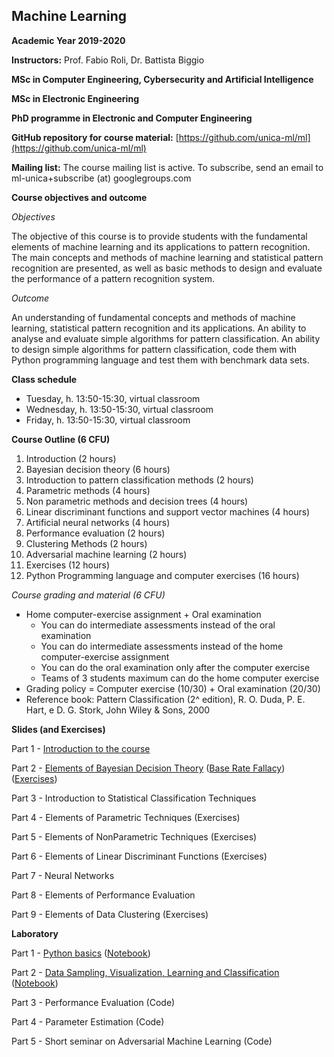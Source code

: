 ## Machine Learning 
**Academic Year 2019-2020**

**Instructors:** Prof. Fabio Roli, Dr. Battista Biggio

**MSc in Computer Engineering, Cybersecurity and Artificial Intelligence**

**MSc in Electronic Engineering**

**PhD programme in Electronic and Computer Engineering**

**GitHub repository for course material:** [https://github.com/unica-ml/ml](https://github.com/unica-ml/ml)

**Mailing list:** The course mailing list is active. To subscribe, send an email to 
ml-unica+subscribe (at) googlegroups.com 

**Course objectives and outcome**

_Objectives_

The objective of this course is to provide students 
with the fundamental elements of machine learning and its applications 
to pattern recognition. The main concepts and methods of machine 
learning and statistical pattern recognition are presented, 
as well as basic methods to design and evaluate the performance 
of a pattern recognition system.
 
_Outcome_

An understanding of fundamental concepts and methods of machine learning, 
statistical pattern recognition and its applications. 
An ability to analyse and evaluate simple algorithms for pattern classification. 
An ability to design simple algorithms for pattern classification, 
code them with Python programming language and test them with benchmark data sets.

**Class schedule**

- Tuesday, h. 13:50-15:30,  virtual classroom 
- Wednesday, h. 13:50-15:30, virtual classroom
- Friday, h. 13:50-15:30, virtual classroom

**Course Outline (6 CFU)**
1. Introduction (2 hours)
2. Bayesian decision theory (6 hours)
3. Introduction to pattern classification methods (2 hours)
4. Parametric methods (4 hours)
5. Non parametric methods and decision trees (4 hours)
6. Linear discriminant functions and support vector machines (4 hours)
7. Artificial neural networks (4 hours)
8. Performance evaluation (2 hours)
9. Clustering Methods (2 hours)
10. Adversarial machine learning (2 hours)
11. Exercises (12 hours)
12. Python Programming language and computer exercises (16 hours)
 
_Course grading and material (6 CFU)_

- Home computer-exercise assignment + Oral examination
    - You can do intermediate assessments instead of the oral examination
    - You can do intermediate assessments instead of the 
    home computer-exercise assignment
    - You can do the oral examination only after the computer exercise
    - Teams of 3 students maximum can do the home computer exercise
- Grading policy = Computer exercise (10/30) + Oral examination (20/30)
- Reference book: Pattern Classification (2^ edition), 
R. O. Duda, P. E. Hart, e D. G. Stork, John Wiley & Sons, 2000


**Slides (and Exercises)**

Part 1 - [Introduction to the course](https://github.com/unica-ml/ml/blob/master/slides/lectures/ml-part-01.pdf)

Part 2 - [Elements of Bayesian Decision Theory](https://github.com/unica-ml/ml/blob/master/slides/lectures/ml-part-02.pdf) 
([Base Rate Fallacy](https://github.com/unica-ml/ml/blob/master/slides/lectures/ml-part-02-base-rate-fallacy.pdf))
([Exercises](https://github.com/unica-ml/ml/blob/master/exercises/ml-part-02-exercises.pdf)) 

Part 3 - Introduction to Statistical Classification Techniques

Part 4 - Elements of Parametric Techniques (Exercises)

Part 5 - Elements of NonParametric Techniques (Exercises)

Part 6 - Elements of Linear Discriminant Functions (Exercises)

Part 7 - Neural Networks

Part 8 - Elements of Performance Evaluation

Part 9 - Elements of Data Clustering (Exercises)

**Laboratory**

Part 1 - [Python basics](https://github.com/unica-ml/ml/blob/master/slides/lab/lab01.pdf)
([Notebook](https://github.com/unica-ml/ml/blob/master/notebooks/lab01.ipynb))

Part 2 - [Data Sampling, Visualization, Learning and Classification](https://github.com/unica-ml/ml/blob/master/slides/lab/lab02.pdf) ([Notebook](https://github.com/unica-ml/ml/blob/master/notebooks/lab02.ipynb))

Part 3 - Performance Evaluation (Code)

Part 4 - Parameter Estimation (Code)

Part 5 - Short seminar on Adversarial Machine Learning (Code)
